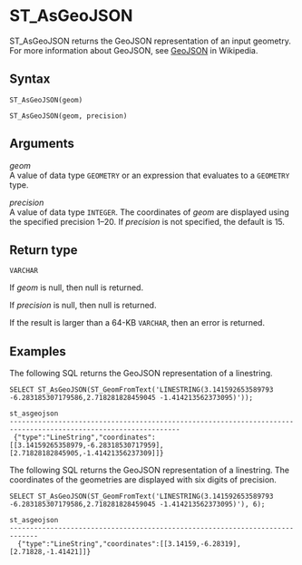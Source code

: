 # ST\_AsGeoJSON<a name="ST_AsGeoJSON-function"></a>

ST\_AsGeoJSON returns the GeoJSON representation of an input geometry\. For more information about GeoJSON, see [GeoJSON](https://en.wikipedia.org/wiki/GeoJSON) in Wikipedia\.

## Syntax<a name="ST_AsGeoJSON-function-syntax"></a>

```
ST_AsGeoJSON(geom)
```

```
ST_AsGeoJSON(geom, precision)
```

## Arguments<a name="ST_AsGeoJSON-function-arguments"></a>

 *geom*   
A value of data type `GEOMETRY` or an expression that evaluates to a `GEOMETRY` type\.

 *precision*   
A value of data type `INTEGER`\. The coordinates of *geom* are displayed using the specified precision 1–20\. If *precision* is not specified, the default is 15\. 

## Return type<a name="ST_AsGeoJSON-function-return"></a>

`VARCHAR`

If *geom* is null, then null is returned\. 

If *precision* is null, then null is returned\. 

If the result is larger than a 64\-KB `VARCHAR`, then an error is returned\. 

## Examples<a name="ST_AsGeoJSON-function-examples"></a>

The following SQL returns the GeoJSON representation of a linestring\. 

```
SELECT ST_AsGeoJSON(ST_GeomFromText('LINESTRING(3.141592653589793 -6.283185307179586,2.718281828459045 -1.414213562373095)'));
```

```
st_asgeojson
----------------------------------------------------------------------------------------------------------------
 {"type":"LineString","coordinates":[[3.14159265358979,-6.28318530717959],[2.71828182845905,-1.41421356237309]]}
```

The following SQL returns the GeoJSON representation of a linestring\. The coordinates of the geometries are displayed with six digits of precision\. 

```
SELECT ST_AsGeoJSON(ST_GeomFromText('LINESTRING(3.141592653589793 -6.283185307179586,2.718281828459045 -1.414213562373095)'), 6);
```

```
st_asgeojson
-----------------------------------------------------------------------------
  {"type":"LineString","coordinates":[[3.14159,-6.28319],[2.71828,-1.41421]]}
```